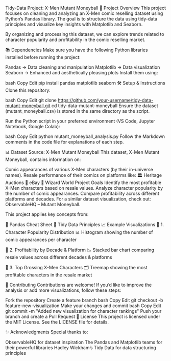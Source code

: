 Tidy-Data Project: X-Men Mutant Moneyball
📌 Project Overview
This project focuses on cleaning and analyzing an X-Men comic reselling dataset using Python’s Pandas library. The goal is to structure the data using tidy-data principles and visualize key insights with Matplotlib and Seaborn.

By organizing and processing this dataset, we can explore trends related to character popularity and profitability in the comic reselling market.

📚 Dependencies
Make sure you have the following Python libraries installed before running the project:

Pandas → Data cleaning and manipulation
Matplotlib → Data visualization
Seaborn → Enhanced and aesthetically pleasing plots
Install them using:

bash
Copy
Edit
pip install pandas matplotlib seaborn
🛠 Setup & Instructions
Clone this repository:

bash
Copy
Edit
git clone https://github.com/your-username/tidy-data-mutant-moneyball.git
cd tidy-data-mutant-moneyball
Ensure the dataset (mutant_moneyball.csv) is stored in the same directory as the script.

Run the Python script in your preferred environment (VS Code, Jupyter Notebook, Google Colab):

bash
Copy
Edit
python mutant_moneyball_analysis.py
Follow the Markdown comments in the code file for explanations of each step.

📊 Dataset Source: X-Men Mutant Moneyball
This dataset, X-Men Mutant Moneyball, contains information on:

Comic appearances of various X-Men characters (by their in-universe names).
Resale performance of their comics on platforms like:
🏛 Heritage Auctions
🛒 eBay
📰 Wizard World
Project Goals
Identify the most profitable X-Men characters based on resale values.
Analyze character popularity by the number of comic appearances.
Compare profitability across different platforms and decades.
For a similar dataset visualization, check out: ObservableHQ – Mutant Moneyball.

This project applies key concepts from:

📝 Pandas Cheat Sheet
📖 Tidy Data Principles
📈 Example Visualizations
🔹 1. Character Popularity Distribution
📊 Histogram showing the number of comic appearances per character



🔹 2. Profitability by Decade & Platform
📉 Stacked bar chart comparing resale values across different decades & platforms



🔹 3. Top Grossing X-Men Characters
🗂 Treemap showing the most profitable characters in the resale market



🤝 Contributing
Contributions are welcome! If you’d like to improve the analysis or add more visualizations, follow these steps:

Fork the repository
Create a feature branch
bash
Copy
Edit
git checkout -b feature-new-visualization
Make your changes and commit
bash
Copy
Edit
git commit -m "Added new visualization for character rankings"
Push your branch and create a Pull Request
📜 License
This project is licensed under the MIT License. See the LICENSE file for details.

✨ Acknowledgments
Special thanks to:

ObservableHQ for dataset inspiration
The Pandas and Matplotlib teams for their powerful libraries
Hadley Wickham’s Tidy Data for data structuring principles




